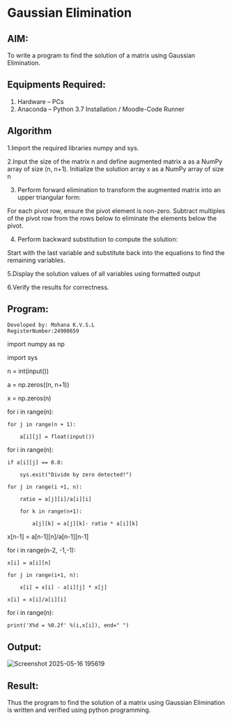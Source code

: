 # Gaussian Elimination

## AIM:
To write a program to find the solution of a matrix using Gaussian Elimination.

## Equipments Required:
1. Hardware – PCs
2. Anaconda – Python 3.7 Installation / Moodle-Code Runner

## Algorithm
1.Import the required libraries numpy and sys.

2.Input the size of the matrix n and define augmented matrix a as a NumPy array of size (n, n+1). Initialize the solution array x as a NumPy array of size n

3. Perform forward elimination to transform the augmented matrix into an upper triangular form:

For each pivot row, ensure the pivot element is non-zero.
Subtract multiples of the pivot row from the rows below to eliminate the elements below the pivot.

4. Perform backward substitution to compute the solution:

Start with the last variable and substitute back into the equations to find the remaining variables.

5.Display the solution values of all variables using formatted output

6.Verify the results for correctness.

## Program:
```Program to find the solution of a matrix using Gaussian Elimination.
Developed by: Mohana K.V.S.L
RegisterNumber:24900659
```
import numpy as np

import sys

n = int(input())

a = np.zeros((n, n+1))

x = np.zeros(n)

for i in range(n):

    for j in range(n + 1):
    
        a[i][j] = float(input())
        
for i in range(n):

    if a[i][j] == 0.0:
    
        sys.exit("Divide by zero detected!")
        
    for j in range(i +1, n):
    
        ratio = a[j][i]/a[i][i]
        
        for k in range(n+1):
        
            a[j][k] = a[j][k]- ratio * a[i][k]
            
x[n-1] = a[n-1][n]/a[n-1][n-1]

for i in range(n-2, -1,-1):

    x[i] = a[i][n]
    
    for j in range(i+1, n):

        x[i] = x[i] - a[i][j] * x[j]
        
    x[i] = x[i]/a[i][i]
    
for i in range(n):

    print('X%d = %0.2f' %(i,x[i]), end=" ")


## Output:
![Screenshot 2025-05-16 195619](https://github.com/user-attachments/assets/47882bb2-22ad-42ec-af3a-20620fff5f6c)




## Result:
Thus the program to find the solution of a matrix using Gaussian Elimination is written and verified using python programming.

